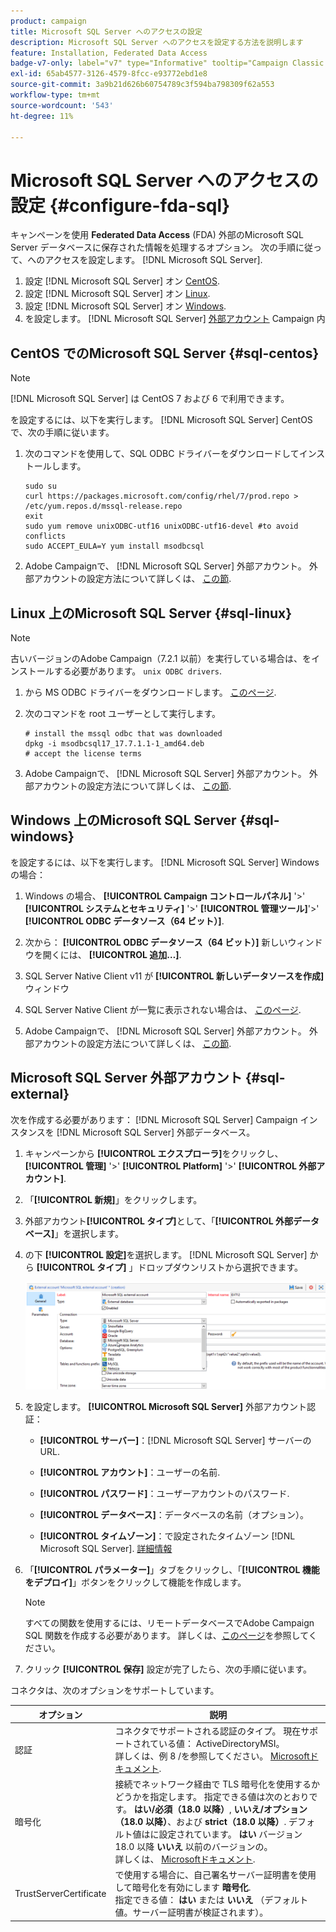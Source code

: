```yaml
---
product: campaign
title: Microsoft SQL Server へのアクセスの設定
description: Microsoft SQL Server へのアクセスを設定する方法を説明します
feature: Installation, Federated Data Access
badge-v7-only: label="v7" type="Informative" tooltip="Campaign Classic v7 にのみ適用されます"
exl-id: 65ab4577-3126-4579-8fcc-e93772ebd1e8
source-git-commit: 3a9b21d626b60754789c3f594ba798309f62a553
workflow-type: tm+mt
source-wordcount: '543'
ht-degree: 11%

---
```


# Microsoft SQL Server へのアクセスの設定 {#configure-fda-sql}



キャンペーンを使用 **Federated Data Access** (FDA) 外部のMicrosoft SQL Server データベースに保存された情報を処理するオプション。 次の手順に従って、へのアクセスを設定します。 [!DNL Microsoft SQL Server].

1. 設定 [!DNL Microsoft SQL Server] オン [CentOS](#sql-centos).
1. 設定 [!DNL Microsoft SQL Server] オン [Linux](#sql-linux).
1. 設定 [!DNL Microsoft SQL Server] オン [Windows](#sql-windows).
1. を設定します。 [!DNL Microsoft SQL Server] [外部アカウント](#sql-external) Campaign 内

## CentOS でのMicrosoft SQL Server {#sql-centos}

>[!NOTE]
>
> [!DNL Microsoft SQL Server] は CentOS 7 および 6 で利用できます。

を設定するには、以下を実行します。 [!DNL Microsoft SQL Server] CentOS で、次の手順に従います。

1. 次のコマンドを使用して、SQL ODBC ドライバーをダウンロードしてインストールします。

   ```
   sudo su
   curl https://packages.microsoft.com/config/rhel/7/prod.repo > /etc/yum.repos.d/mssql-release.repo
   exit
   sudo yum remove unixODBC-utf16 unixODBC-utf16-devel #to avoid conflicts
   sudo ACCEPT_EULA=Y yum install msodbcsql
   ```

1. Adobe Campaignで、 [!DNL Microsoft SQL Server] 外部アカウント。 外部アカウントの設定方法について詳しくは、 [この節](#sql-external).

## Linux 上のMicrosoft SQL Server {#sql-linux}

>[!NOTE]
>
> 古いバージョンのAdobe Campaign（7.2.1 以前）を実行している場合は、をインストールする必要があります。 `unix ODBC drivers`.

1. から MS ODBC ドライバーをダウンロードします。 [このページ](https://packages.microsoft.com/ubuntu/16.04/prod/pool/main/m/msodbcsql17/).

1. 次のコマンドを root ユーザーとして実行します。

   ```
   # install the mssql odbc that was downloaded
   dpkg -i msodbcsql17_17.7.1.1-1_amd64.deb
   # accept the license terms
   ```

1. Adobe Campaignで、 [!DNL Microsoft SQL Server] 外部アカウント。 外部アカウントの設定方法について詳しくは、 [この節](#sql-external).

## Windows 上のMicrosoft SQL Server {#sql-windows}

を設定するには、以下を実行します。 [!DNL Microsoft SQL Server] Windows の場合：

1. Windows の場合、 **[!UICONTROL Campaign コントロールパネル]** &#39;>&#39; **[!UICONTROL システムとセキュリティ]** &#39;>&#39; **[!UICONTROL 管理ツール]**&#39;>&#39; **[!UICONTROL ODBC データソース（64 ビット）]**.

1. 次から： **[!UICONTROL ODBC データソース（64 ビット）]** 新しいウィンドウを開くには、 **[!UICONTROL 追加…]**.

1. SQL Server Native Client v11 が **[!UICONTROL 新しいデータソースを作成]** ウィンドウ

1. SQL Server Native Client が一覧に表示されない場合は、 [このページ](https://www.microsoft.com/en-my/download/details.aspx?id=36434).

1. Adobe Campaignで、 [!DNL Microsoft SQL Server] 外部アカウント。 外部アカウントの設定方法について詳しくは、 [この節](#sql-external).

## Microsoft SQL Server 外部アカウント {#sql-external}

次を作成する必要があります： [!DNL Microsoft SQL Server] Campaign インスタンスを [!DNL Microsoft SQL Server] 外部データベース。

1. キャンペーンから **[!UICONTROL エクスプローラ]**&#x200B;をクリックし、 **[!UICONTROL 管理]** &#39;>&#39; **[!UICONTROL Platform]** &#39;>&#39; **[!UICONTROL 外部アカウント]**.

1. 「**[!UICONTROL 新規]**」をクリックします。

1. 外部アカウント&#x200B;**[!UICONTROL タイプ]**&#x200B;として、「**[!UICONTROL 外部データベース]**」を選択します。

1. の下 **[!UICONTROL 設定]**&#x200B;を選択します。 [!DNL Microsoft SQL Server] から **[!UICONTROL タイプ]** 」ドロップダウンリストから選択できます。

   ![](assets/sql.png)

1. を設定します。 **[!UICONTROL Microsoft SQL Server]** 外部アカウント認証：

   * **[!UICONTROL サーバー]**：[!DNL Microsoft SQL Server] サーバーの URL.

   * **[!UICONTROL アカウント]**：ユーザーの名前.

   * **[!UICONTROL パスワード]**：ユーザーアカウントのパスワード.

   * **[!UICONTROL データベース]**：データベースの名前（オプション）。

   * **[!UICONTROL タイムゾーン]**：で設定されたタイムゾーン [!DNL Microsoft SQL Server]. [詳細情報](https://docs.microsoft.com/en-us/sql/t-sql/functions/current-timezone-transact-sql?view=sql-server-ver15)

1. 「**[!UICONTROL パラメーター]**」タブをクリックし、「**[!UICONTROL 機能をデプロイ]**」ボタンをクリックして機能を作成します。

   >[!NOTE]
   >
   >すべての関数を使用するには、リモートデータベースでAdobe Campaign SQL 関数を作成する必要があります。 詳しくは、[このページ](../../configuration/using/adding-additional-sql-functions.md)を参照してください。

1. クリック **[!UICONTROL 保存]** 設定が完了したら、次の手順に従います。

コネクタは、次のオプションをサポートしています。

| オプション | 説明 |
|---|---|
| 認証 | コネクタでサポートされる認証のタイプ。 現在サポートされている値： ActiveDirectoryMSI。 <br> 詳しくは、例 8 /を参照してください。 [Microsoftドキュメント](https://docs.microsoft.com/en-us/sql/connect/odbc/using-azure-active-directory?view=sql-server-ver15#example-connection-strings). |
| 暗号化 | 接続でネットワーク経由で TLS 暗号化を使用するかどうかを指定します。 指定できる値は次のとおりです。 **はい/必須（18.0 以降）**, **いいえ/オプション（18.0 以降）**、および **strict（18.0 以降）**. デフォルト値はに設定されています。 **はい** バージョン 18.0 以降 **いいえ** 以前のバージョンの。 <br>詳しくは、 [Microsoftドキュメント](https://docs.microsoft.com/en-us/sql/connect/odbc/dsn-connection-string-attribute?view=azure-sqldw-latest#encrypt). |
| TrustServerCertificate | で使用する場合に、自己署名サーバー証明書を使用して暗号化を有効にします **暗号化**. <br>指定できる値： **はい** または **いいえ** （デフォルト値。サーバー証明書が検証されます）。 |
